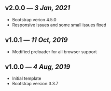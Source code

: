 ## v2.0.0 _— 3 Jan, 2021_

- Bootstrap verion 4.5.0
- Responsive issues and some small issues fixed

## v1.0.1 _— 11 Oct, 2019_

- Modified preloader for all browser support

## v1.0.0 _— 4 Aug, 2019_

- Initial template
- Bootstrap version 3.3.7
